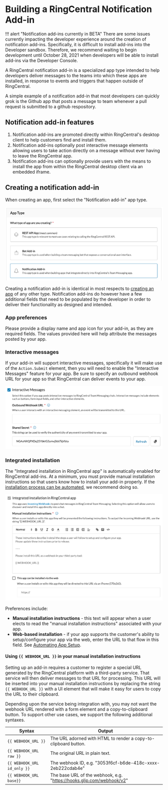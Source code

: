 # Building a RingCentral Notification Add-in

!!! alert "Notification add-ins currently in BETA"
    There are some issues currently impacting the developer experience around the creation of notification add-ins. Specifically, it is difficult to install add-ins into the Developer sandbox. Therefore, we recommend waiting to begin development until October 28, 2021 when developers will be able to install add-ins via the Developer Console. 

A RingCentral notification add-in is a specialized app type intended to help developers deliver messages to the teams into which these apps are installed, in response to events and triggers that happen outside of RingCentral.

A simple example of a notification add-in that most developers can quickly grok is the Github app that posts a message to team whenever a pull request is submitted to a github respository.

## Notification add-in features

1. Notification add-ins are promoted directly within RingCentral's desktop client to help customers find and install them. 
2. Notification add-ins optionally post interactive message elements allowing users to take action directly on a message without ever having to leave the RingCentral app. 
3. Notification add-ins can optionally provide users with the means to install the app from within the RingCentral desktop client via an embedded iframe.

## Creating a notification add-in

When creating an app, first select the "Notification add-in" app type. 

![Add-in app type](./addin-app-type.png)

Creating a notification add-in is identical in most respects to [creating an app](../../../basics/create-app/) of any other type. Notification add-ins do however have a few additional fields that need to be populated by the developer in order to deliver their functionality as designed and intended. 

### App preferences

Please provide a display name and app icon for your add-in, as they are required fields. The values provided here will help attribute the messages posted by your app.

### Interactive messages

If your add-in will support interactive messages, specifically it will make use of the `Action.Submit` element, then you will need to enable the "Interactive Messages" feature for your app. Be sure to specify an outbound webhook URL for your app so that RingCentral can deliver events to your app. 

![Add-in app type](./interactive-message-options.png)

### Integrated installation

The "Integrated installation in RingCentral app" is automatically enabled for RingCentral add-ins. At a minimum, you must provide manual installation instructions so that users know how to install your add-in properly. If the [installation process can be automated](../installation/), we recommend doing so. 

![Add-in app type](./install-options.png)

Preferences include:

* **Manual installation instructions** - this text will appear when a user elects to read the "manual installation instructions" associated with your app.
* **Web-based installation** - if your app supports the customer's ability to setup/configure your app via the web, enter the URL to that flow in this field. See [Automating App Setup](../installation/).

#### Using `{{ WEBHOOK_URL }}` in your manual installation instructions

Setting up an add-in requires a customer to register a special URL generated by the RingCentral platform with a third-party service. That service will then deliver messages to that URL for processing. This URL will be inserted into your manual installation instructions by replacing the string `{{ WEBHOOK_URL }}` with a UI element that will make it easy for users to copy the URL to their clipboard.

Depending upon the service being integration with, you may not want the webhook URL rendered with a form element and a copy-to-clipboard button. To support other use cases, we support the following additional syntaxes.

| Syntax | Output |
|-|-|
| `{{ WEBHOOK_URL }}` | The URL adorned with HTML to render a copy-to-clipboard button. |
| `{{ WEBHOOK_URL raw }}` | The original URL in plain text. |
| `{{ WEBHOOK_URL id_only }}` | The webhook ID, e.g. "3053f6cf-b6de-418c-xxxx-2eb222cdab4e" |
| `{{ WEBHOOK_URL base}}` | The base URL of the webhook, e.g. "https://hooks.glip.com/webhook/v2" |


